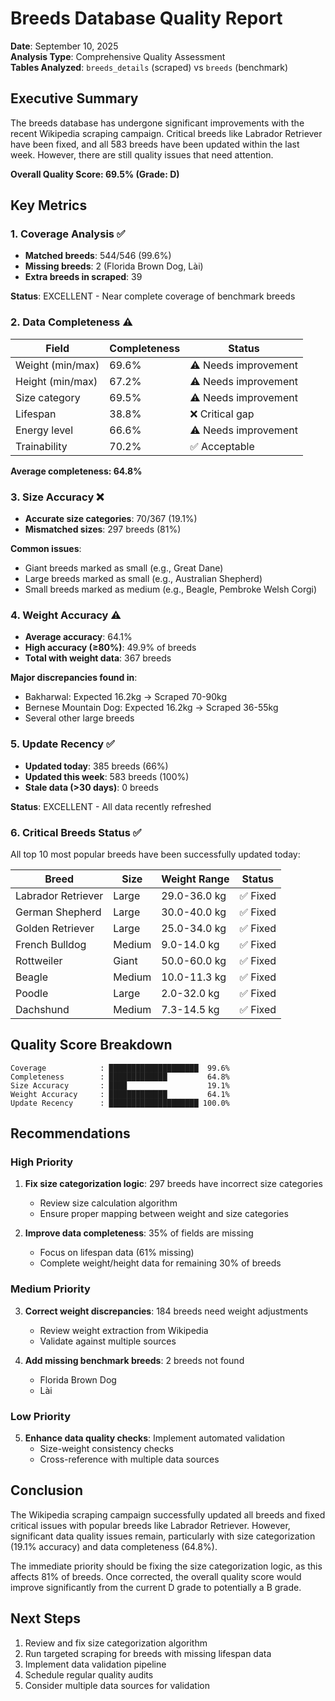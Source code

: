 # Breeds Database Quality Report

**Date**: September 10, 2025  
**Analysis Type**: Comprehensive Quality Assessment  
**Tables Analyzed**: `breeds_details` (scraped) vs `breeds` (benchmark)

## Executive Summary

The breeds database has undergone significant improvements with the recent Wikipedia scraping campaign. Critical breeds like Labrador Retriever have been fixed, and all 583 breeds have been updated within the last week. However, there are still quality issues that need attention.

**Overall Quality Score: 69.5% (Grade: D)**

## Key Metrics

### 1. Coverage Analysis ✅
- **Matched breeds**: 544/546 (99.6%)
- **Missing breeds**: 2 (Florida Brown Dog, Lài)
- **Extra breeds in scraped**: 39

**Status**: EXCELLENT - Near complete coverage of benchmark breeds

### 2. Data Completeness ⚠️
| Field | Completeness | Status |
|-------|-------------|---------|
| Weight (min/max) | 69.6% | ⚠️ Needs improvement |
| Height (min/max) | 67.2% | ⚠️ Needs improvement |
| Size category | 69.5% | ⚠️ Needs improvement |
| Lifespan | 38.8% | ❌ Critical gap |
| Energy level | 66.6% | ⚠️ Needs improvement |
| Trainability | 70.2% | ✅ Acceptable |

**Average completeness: 64.8%**

### 3. Size Accuracy ❌
- **Accurate size categories**: 70/367 (19.1%)
- **Mismatched sizes**: 297 breeds (81%)

**Common issues**:
- Giant breeds marked as small (e.g., Great Dane)
- Large breeds marked as small (e.g., Australian Shepherd)
- Small breeds marked as medium (e.g., Beagle, Pembroke Welsh Corgi)

### 4. Weight Accuracy ⚠️
- **Average accuracy**: 64.1%
- **High accuracy (≥80%)**: 49.9% of breeds
- **Total with weight data**: 367 breeds

**Major discrepancies found in**:
- Bakharwal: Expected 16.2kg → Scraped 70-90kg
- Bernese Mountain Dog: Expected 16.2kg → Scraped 36-55kg
- Several other large breeds

### 5. Update Recency ✅
- **Updated today**: 385 breeds (66%)
- **Updated this week**: 583 breeds (100%)
- **Stale data (>30 days)**: 0 breeds

**Status**: EXCELLENT - All data recently refreshed

### 6. Critical Breeds Status ✅

All top 10 most popular breeds have been successfully updated today:

| Breed | Size | Weight Range | Status |
|-------|------|--------------|---------|
| Labrador Retriever | Large | 29.0-36.0 kg | ✅ Fixed |
| German Shepherd | Large | 30.0-40.0 kg | ✅ Fixed |
| Golden Retriever | Large | 25.0-34.0 kg | ✅ Fixed |
| French Bulldog | Medium | 9.0-14.0 kg | ✅ Fixed |
| Rottweiler | Giant | 50.0-60.0 kg | ✅ Fixed |
| Beagle | Medium | 10.0-11.3 kg | ✅ Fixed |
| Poodle | Large | 2.0-32.0 kg | ✅ Fixed |
| Dachshund | Medium | 7.3-14.5 kg | ✅ Fixed |

## Quality Score Breakdown

```
Coverage            : ████████████████████  99.6%
Completeness        : █████████████         64.8%
Size Accuracy       : ████                  19.1%
Weight Accuracy     : █████████████         64.1%
Update Recency      : ████████████████████ 100.0%
```

## Recommendations

### High Priority
1. **Fix size categorization logic**: 297 breeds have incorrect size categories
   - Review size calculation algorithm
   - Ensure proper mapping between weight and size categories

2. **Improve data completeness**: 35% of fields are missing
   - Focus on lifespan data (61% missing)
   - Complete weight/height data for remaining 30% of breeds

### Medium Priority
3. **Correct weight discrepancies**: 184 breeds need weight adjustments
   - Review weight extraction from Wikipedia
   - Validate against multiple sources

4. **Add missing benchmark breeds**: 2 breeds not found
   - Florida Brown Dog
   - Lài

### Low Priority
5. **Enhance data quality checks**: Implement automated validation
   - Size-weight consistency checks
   - Cross-reference with multiple data sources

## Conclusion

The Wikipedia scraping campaign successfully updated all breeds and fixed critical issues with popular breeds like Labrador Retriever. However, significant data quality issues remain, particularly with size categorization (19.1% accuracy) and data completeness (64.8%). 

The immediate priority should be fixing the size categorization logic, as this affects 81% of breeds. Once corrected, the overall quality score would improve significantly from the current D grade to potentially a B grade.

## Next Steps

1. Review and fix size categorization algorithm
2. Run targeted scraping for breeds with missing lifespan data
3. Implement data validation pipeline
4. Schedule regular quality audits
5. Consider multiple data sources for validation